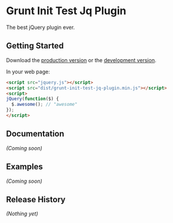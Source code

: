 # Grunt Init Test Jq Plugin

The best jQuery plugin ever.

## Getting Started
Download the [production version][min] or the [development version][max].

[min]: https://raw.github.com/brent.cowgill/grunt-init-test-jq-plugin/master/dist/grunt-init-test-jq-plugin.min.js
[max]: https://raw.github.com/brent.cowgill/grunt-init-test-jq-plugin/master/dist/grunt-init-test-jq-plugin.js

In your web page:

```html
<script src="jquery.js"></script>
<script src="dist/grunt-init-test-jq-plugin.min.js"></script>
<script>
jQuery(function($) {
  $.awesome(); // "awesome"
});
</script>
```

## Documentation
_(Coming soon)_

## Examples
_(Coming soon)_

## Release History
_(Nothing yet)_
